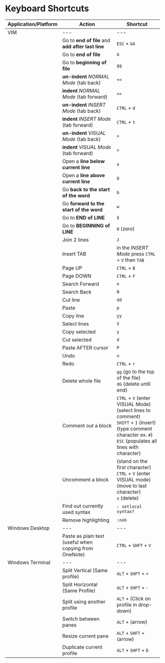 # Keyboard Shortcuts

| Application/Platform | Action                                                 | Shortcut                                                                                                                                                                      |
|----------------------|--------------------------------------------------------|-------------------------------------------------------------------------------------------------------------------------------------------------------------------------------|
| VIM                  | ---                                                    | ---                                                                                                                                                                           |
|                      | Go to **end of file** and **add after last line**      | `ESC` + `GA`                                                                                                                                                                  |
|                      | Go to **end of file**                                  | `G`                                                                                                                                                                           |
|                      | Go to **beginning of file**                            | `gg`                                                                                                                                                                          |
|                      | **un-indent** _NORMAL Mode_ (tab back)                 | `<<`                                                                                                                                                                          |
|                      | **indent** _NORMAL Mode_ (tab forward)                 | `>>`                                                                                                                                                                          |
|                      | **un-indent** _INSERT Mode_ (tab back)                 | `CTRL` + `d`                                                                                                                                                                  |
|                      | **indent** _INSERT Mode_ (tab forward)                 | `CTRL` + `t`                                                                                                                                                                  |
|                      | **un-indent** _VISUAL Mode_ (tab back)                 | `<`                                                                                                                                                                           |
|                      | **indent** _VISUAL Mode_ (tab forward)                 | `>`                                                                                                                                                                           |
|                      | Open a **line below current line**                     | `o`                                                                                                                                                                           |
|                      | Open a **line above current line**                     | `O`                                                                                                                                                                           |
|                      | Go **back to the start of the word**                   | `b`                                                                                                                                                                           |
|                      | Go **forward to the start of the word**                | `w`                                                                                                                                                                           |
|                      | Go to **END of LINE**                                  | `$`                                                                                                                                                                           |
|                      | Go to **BEGINNING of LINE**                            | `0` (zero)                                                                                                                                                                    |
|                      | Join 2 lines                                           | `J`                                                                                                                                                                           |
|                      | Insert TAB                                             | in the _INSERT Mode_ press `CTRL` + `V` then `TAB`                                                                                                                            |
|                      | Page UP                                                | `CTRL` + `B`                                                                                                                                                                  |
|                      | Page DOWN                                              | `CTRL` + `F`                                                                                                                                                                  |
|                      | Search Forward                                         | `n`                                                                                                                                                                           |
|                      | Search Back                                            | `N`                                                                                                                                                                           |
|                      | Cut line                                               | `dd`                                                                                                                                                                          |
|                      | Paste                                                  | `p`                                                                                                                                                                           |
|                      | Copy line                                              | `yy`                                                                                                                                                                          |
|                      | Select lines                                           | `V`                                                                                                                                                                           |
|                      | Copy selected                                          | `y`                                                                                                                                                                           |
|                      | Cut selected                                           | `d`                                                                                                                                                                           |
|                      | Paste AFTER cursor                                     | `P`                                                                                                                                                                           |
|                      | Undo                                                   | `u`                                                                                                                                                                           |
|                      | Redo                                                   | `CTRL` + `r`                                                                                                                                                                  |
|                      | Delete whole file                                      | `gg` (go to the top of the file)<br/>`dG` (delete until end)                                                                                                                  |
|                      | Comment out a block                                    | `CTRL` + `V` (enter VISUAL Mode)<br/>(select lines to comment)<br/>`SHIFT` + `I` (insert)<br/>(type comment character ex. `#`)<br/>`ESC` (populates all lines with character) |
|                      | Uncomment a block                                      | (stand on the first character)<br/>`CTRL` + `V` (enter VISUAL mode)<br/>(move to last character)<br/>`x` (delete)                                                             |
|                      | Find out currently used syntax                         | `: setlocal syntax?`                                                                                                                                                          |
|                      | Remove highlighting                                    | `:noh`                                                                                                                                                                        |
| Windows Desktop      | ---                                                    | ---                                                                                                                                                                           |
|                      | Paste as plain text (useful when copying from OneNote) | `CTRL` + `SHFT` + `V`                                                                                                                                                         |
| Windows Terminal     | ---                                                    | ---                                                                                                                                                                           |
|                      | Split Vertical (Same profile)                          | `ALT` + `SHFT` + `=`                                                                                                                                                          |
|                      | Split Horizontal (Same Profile)                        | `ALT` + `SHFT` + `-`                                                                                                                                                          |
|                      | Split using another profile                            | `ALT` + (Click on profile in drop-down)                                                                                                                                       |
|                      | Switch between panes                                   | `ALT` + (arrow)                                                                                                                                                               |
|                      | Resize current pane                                    | `ALT` + `SHFT` + (arrow)                                                                                                                                                      |
|                      | Duplicate current profile                              | `ALT` + `SHFT` + `D`                                                                                                                                                          |
